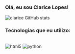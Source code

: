### Olá, eu sou Clarice Lopes! 

![clarice GitHub stats][def] 

[def]: https://github-readme-stats.vercel.app/api?username=claricelopes&show_icons=true&theme=radical 

### Tecnologias que eu utilizo:

 <div style="display: inline_block"><br/>
 <img alt="html5" src="https://img.shields.io/badge/HTML-239120?style=for-the-badge&logo=html5&logoColor=white" /> 
 <img alt="python" src="https://img.shields.io/badge/Python-3776AB?style=for-the-badge&logo=python&logoColor=white" /> 
 </div> 
